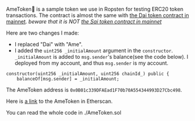 AmeToken🍭 is a sample token we use in Ropsten for testing ERC20 token transactions. The contract is almost the same with [the Dai token contract in mainnet](https://etherscan.io/address/0x6b175474e89094c44da98b954eedeac495271d0f#code).
_beware that it is NOT [the Sai token contract in mainnet](https://etherscan.io/address/0x89d24a6b4ccb1b6faa2625fe562bdd9a23260359)_

Here are two changes I made:
- I replaced "Dai" with "Ame".
- I added the `uint256 _initialAmount` argument in the `constructor`. `_initialAmount` is added to `msg.sender`'s balance(see the code below). I deployed from my account, and thus `msg.sender` is my account.
```solidity
constructor(uint256 _initialAmount, uint256 chainId_) public {
    balanceOf[msg.sender] = _initialAmount;    
```

The AmeToken address is `0x0B01c339DFAEad1F70b70A554344993D27Cbc498`.

Here is [a link](https://ropsten.etherscan.io/address/0x0b01c339dfaead1f70b70a554344993d27cbc498) to the AmeToken in Etherscan.

You can read the whole code in ./AmeToken.sol
